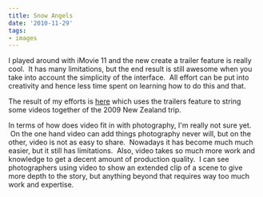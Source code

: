 ```yaml
---
title: Snow Angels
date: '2010-11-29'
tags:
- images
---
```


I played around with iMovie 11 and the new create a trailer feature is really cool.  It has many limitations, but the end result is still awesome when you take into account the simplicity of the interface.  All effort can be put into creativity and hence less time spent on learning how to do this and that.

The result of my efforts is [here][1] which uses the trailers feature to string some videos together of the 2009 New Zealand trip.

In terms of how does video fit in with photography, I'm really not sure yet.  On the one hand video can add things photography never will, but on the other, video is not as easy to share.  Nowadays it has become much much easier, but it still has limitations.  Also, video takes so much more work and knowledge to get a decent amount of production quality.  I can see photographers using video to show an extended clip of a scene to give more depth to the story, but anything beyond that requires way too much work and expertise.

 

[1]:	http://gallery.me.com/robertwli#100121